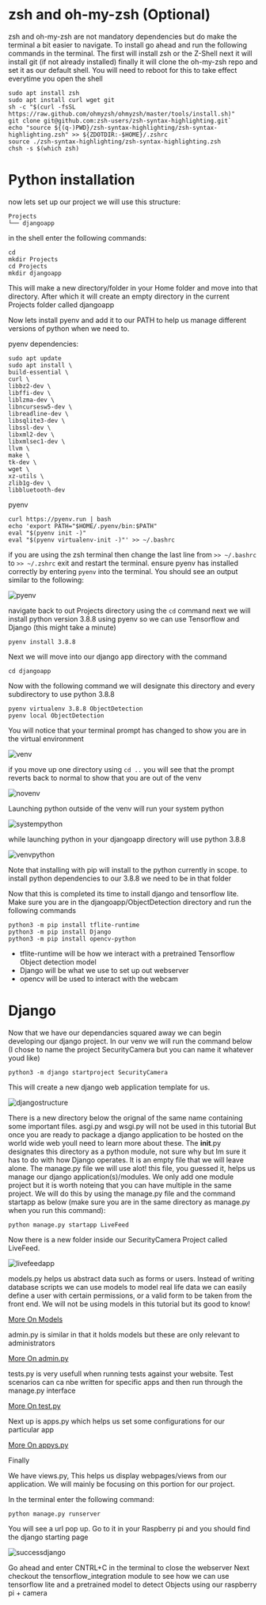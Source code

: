 # zsh and oh-my-zsh (Optional)

zsh and oh-my-zsh are not mandatory dependencies but do make the terminal a bit easier to navigate.
To install go ahead and run the following commands in the terminal.
The first will install zsh or the Z-Shell
next it will install git (if not already installed)
finally it will clone the oh-my-zsh repo and set it as our default shell.
You will need to reboot for this to take effect everytime you open the shell

```
sudo apt install zsh
sudo apt install curl wget git
sh -c "$(curl -fsSL https://raw.github.com/ohmyzsh/ohmyzsh/master/tools/install.sh)"
git clone git@github.com:zsh-users/zsh-syntax-highlighting.git`
echo "source ${(q-)PWD}/zsh-syntax-highlighting/zsh-syntax-highlighting.zsh" >> ${ZDOTDIR:-$HOME}/.zshrc
source ./zsh-syntax-highlighting/zsh-syntax-highlighting.zsh
chsh -s $(which zsh)
```

# Python installation
now lets set up our project we will use this structure:
```
Projects
└── djangoapp
```
in the shell enter the following commands:
```
cd
mkdir Projects
cd Projects
mkdir djangoapp
```
This will make a new directory/folder in your Home folder and move into that directory. After which it will
create an empty directory in the current Projects folder called djangoapp


Now lets install pyenv and add it to our PATH to help us manage different versions of python when we need to.

pyenv dependencies:
```
sudo apt update
sudo apt install \
build-essential \
curl \
libbz2-dev \
libffi-dev \
liblzma-dev \
libncursesw5-dev \
libreadline-dev \
libsqlite3-dev \
libssl-dev \
libxml2-dev \
libxmlsec1-dev \
llvm \
make \
tk-dev \
wget \
xz-utils \
zlib1g-dev \
libbluetooth-dev
```
pyenv
```
curl https://pyenv.run | bash
echo 'export PATH="$HOME/.pyenv/bin:$PATH"
eval "$(pyenv init -)"
eval "$(pyenv virtualenv-init -)"' >> ~/.bashrc 
```
if you are using the zsh terminal then change the last line from `>> ~/.bashrc` to `>> ~/.zshrc`
exit and restart the terminal.
ensure pyenv has installed correctly by entering
`pyenv`
into the terminal. You should see an output similar to the following:

![pyenv](../static/pyenvoutput.png)

navigate back to out Projects directory using the `cd` command
next we will install python version 3.8.8 using pyenv so we can use Tensorflow and Django (this might take a minute)

`pyenv install 3.8.8`

Next we will move into our django app directory with the command

`cd djangoapp`

Now with the following command we will designate this directory and every subdirectory to use python 3.8.8
```
pyenv virtualenv 3.8.8 ObjectDetection
pyenv local ObjectDetection
```
You will notice that your terminal prompt has changed to show you are in the virtual environment

![venv](../static/venv.png)

if you move up one directory using `cd ..` you will see that the prompt reverts back to normal to show that you are out of the venv

![novenv](../static/novenv.png)

Launching python outside of the venv will run your system python

![systempython](../static/systempython.png)

while launching python in your djangoapp directory will use python 3.8.8

![venvpython](../static/venvpython.png)

Note that installing with pip will install to the python currently in scope.
to install python dependencies to our 3.8.8 we need to be in that folder

Now that this is completed its time to install django and tensorflow lite.
Make sure you are in the djangoapp/ObjectDetection directory and run the following commands
```
python3 -m pip install tflite-runtime
python3 -m pip install Django
python3 -m pip install opencv-python
```

- tflite-runtime will be how we interact with a pretrained Tensorflow Object detection model
- Django will be what we use to set up out webserver
- opencv will be used to interact with the webcam


# Django
Now that we have our dependancies squared away we can begin developing our django project.
In our venv we will run the command below (I chose to name the project SecurityCamera but you can name it whatever youd like)

`python3 -m django startproject SecurityCamera`

This will create a new django web application template for us.

![djangostructure](../static/djangostructure.png)

There is a new directory below the orignal of the same name containing some important files.
asgi.py and wsgi.py will not be used in this tutorial But once you are ready to package a django application to be hosted on 
the world wide web youll need to learn more about these.
The __init__.py designates this directory as a python module, not sure why but Im sure it has to do with how Django operates.
It is an empty file that we will leave alone. The manage.py file we will use alot! this file, you guessed it, helps us manage our django application(s)/modules. We only add one module project but it is worth noteing that you can have multiple in the same project.
We will do this by using the manage.py file and the command startapp as below (make sure you are in the same directory as manage.py when you run this command):

`python manage.py startapp LiveFeed`

Now there is a new folder inside our SecurityCamera Project called LiveFeed.

![livefeedapp](../static/livefeedapp.png)

models.py helps us abstract data such as forms or users. Instead of writing database scripts we can use models to model real life data
we can easily define a user with certain permissions, or a valid form to be taken from the front end. We will not be using models in this tutorial
but its good to know!

[More On Models](https://docs.djangoproject.com/en/4.0/topics/db/models/)

admin.py is similar in that it holds models but these are only relevant to administrators

[More On admin.py](https://docs.djangoproject.com/en/4.0/ref/contrib/admin/)

tests.py is very usefull when running tests against your website. Test scenarios can ca nbe written for specific apps
and then run through the manage.py interface

[More On test.py](https://docs.djangoproject.com/en/4.0/topics/testing/overview/)

Next up is apps.py which helps us set some configurations for our particular app

[More On appys.py](https://docs.djangoproject.com/en/4.1/ref/applications/#application-configuration)

Finally 

We have views.py, This helps us display webpages/views from our application. We will mainly be focusing on this portion for our project.

In the terminal enter the following command:

`python manage.py runserver`

You will see a url pop up. Go to it in your Raspberry pi and you should find the django starting page

![successdjango](../static/successdjango.png)

Go ahead and enter CNTRL+C in the terminal to close the webserver
Next checkout the tensorflow_integration module to see how we can use tensorflow lite and a pretrained model
to detect Objects using our raspberry pi + camera
